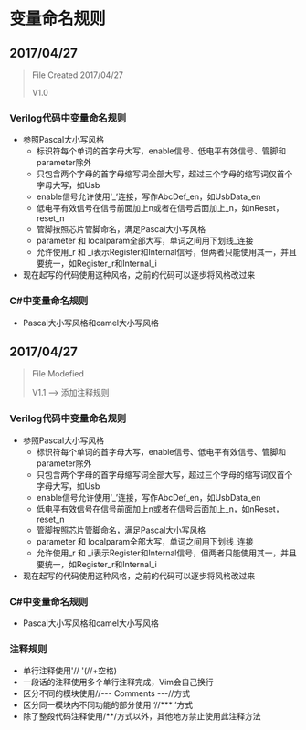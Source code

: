 # 变量命名规则

## 2017/04/27

> File Created 2017/04/27
>
>  V1.0

### Verilog代码中变量命名规则

+ 参照Pascal大小写风格
  + 标识符每个单词的首字母大写，enable信号、低电平有效信号、管脚和parameter除外
  + 只包含两个字母的首字母缩写词全部大写，超过三个字母的缩写词仅首个字母大写，如Usb
  + enable信号允许使用‘_’连接，写作AbcDef_en，如UsbData_en
  + 低电平有效信号在信号前面加上n或者在信号后面加上_n，如nReset，reset_n
  + 管脚按照芯片管脚命名，满足Pascal大小写风格
  + parameter 和 localparam全部大写，单词之间用下划线_连接
  + 允许使用_r 和 _i表示Register和Internal信号，但两者只能使用其一，并且要统一，如Register_r和Internal_i
+ 现在起写的代码使用这种风格，之前的代码可以逐步将风格改过来

### C#中变量命名规则

+ Pascal大小写风格和camel大小写风格



## 2017/04/27

> File Modefied
>
> V1.1 --> 添加注释规则

### Verilog代码中变量命名规则

+ 参照Pascal大小写风格
  + 标识符每个单词的首字母大写，enable信号、低电平有效信号、管脚和parameter除外
  + 只包含两个字母的首字母缩写词全部大写，超过三个字母的缩写词仅首个字母大写，如Usb
  + enable信号允许使用‘_’连接，写作AbcDef_en，如UsbData_en
  + 低电平有效信号在信号前面加上n或者在信号后面加上_n，如nReset，reset_n
  + 管脚按照芯片管脚命名，满足Pascal大小写风格
  + parameter 和 localparam全部大写，单词之间用下划线_连接
  + 允许使用_r 和 _i表示Register和Internal信号，但两者只能使用其一，并且要统一，如Register_r和Internal_i
+ 现在起写的代码使用这种风格，之前的代码可以逐步将风格改过来

### C#中变量命名规则

+ Pascal大小写风格和camel大小写风格

### 注释规则

+ 单行注释使用'// '(//+空格)
+ 一段话的注释使用多个单行注释完成，Vim会自己换行
+ 区分不同的模块使用//--- Comments ---//方式
+ 区分同一模块内不同功能的部分使用 ‘//*** ’方式
+ 除了整段代码注释使用/**/方式以外，其他地方禁止使用此注释方法 